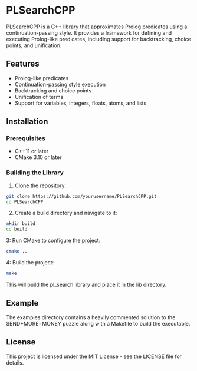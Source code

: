 # PLSearchCPP

PLSearchCPP is a C++ library that approximates Prolog predicates using a continuation-passing style. It provides a framework for defining and executing Prolog-like predicates, including support for backtracking, choice points, and unification.

## Features

- Prolog-like predicates
- Continuation-passing style execution
- Backtracking and choice points
- Unification of terms
- Support for variables, integers, floats, atoms, and lists

## Installation

### Prerequisites

- C++11 or later
- CMake 3.10 or later

### Building the Library

1. Clone the repository:

```sh
git clone https://github.com/yourusername/PLSearchCPP.git
cd PLSearchCPP
```

2. Create a build directory and navigate to it:

```sh
mkdir build
cd build
```

3: Run CMake to configure the project:

```sh
cmake ..
```

4: Build the project:

```sh
make
```

This will build the pl_search library and place it in the lib directory.

## Example

The examples directory contains a heavily commented solution to the SEND+MORE=MONEY puzzle along with a Makefile to build the executable.

## License

This project is licensed under the MIT License - see the LICENSE file for details.